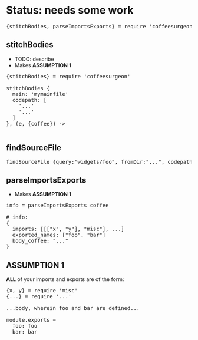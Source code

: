 
# Status: needs some work

<pre>
{stitchBodies, parseImportsExports} = require 'coffeesurgeon'
</pre>


## stitchBodies

* TODO: describe
* Makes **ASSUMPTION 1**

<pre>
{stitchBodies} = require 'coffeesurgeon'

stitchBodies {
  main: 'mymainfile'
  codepath: [
    '...'
    '...'
  ]
}, (e, {coffee}) ->

</pre>


## findSourceFile

<pre>
findSourceFile {query:"widgets/foo", fromDir:"...", codepath:[...]}, (e, path) ->
</pre>


## parseImportsExports

* Makes **ASSUMPTION 1**

<pre>
info = parseImportsExports coffee

# info:
{
  imports: [[["x", "y"], "misc"], ...]
  exported_names: ["foo", "bar"]
  body_coffee: "..."
}
</pre>


## ASSUMPTION 1

**ALL** of your imports and exports are of the form:

<pre>
{x, y} = require 'misc'
{...} = require '...'

...body, wherein foo and bar are defined...

module.exports =
  foo: foo
  bar: bar
</pre>
